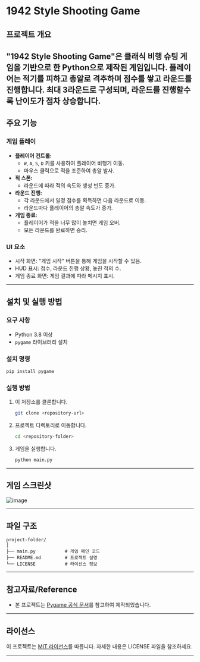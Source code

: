# 1942 Style Shooting Game

## 프로젝트 개요
"1942 Style Shooting Game"은 클래식 비행 슈팅 게임을 기반으로 한 Python으로 제작된 게임입니다. 플레이어는 적기를 피하고 총알로 격추하며 점수를 쌓고 라운드를 진행합니다. 최대 3라운드로 구성되며, 라운드를 진행할수록 난이도가 점차 상승합니다.
---

## 주요 기능

### 게임 플레이
- **플레이어 컨트롤:**
  - `W`, `A`, `S`, `D` 키를 사용하여 플레이어 비행기 이동.
  - 마우스 클릭으로 적을 조준하여 총알 발사.
- **적 스폰:**
  - 라운드에 따라 적의 속도와 생성 빈도 증가.
- **라운드 진행:**
  - 각 라운드에서 일정 점수를 획득하면 다음 라운드로 이동.
  - 라운드마다 플레이어의 총알 속도가 증가.
- **게임 종료:**
  - 플레이어가 적을 너무 많이 놓치면 게임 오버.
  - 모든 라운드를 완료하면 승리.

### UI 요소
- 시작 화면: "게임 시작" 버튼을 통해 게임을 시작할 수 있음.
- HUD 표시: 점수, 라운드 진행 상황, 놓친 적의 수.
- 게임 종료 화면: 게임 결과에 따라 메시지 표시.

---

## 설치 및 실행 방법

### 요구 사항
- Python 3.8 이상
- `pygame` 라이브러리 설치

### 설치 명령
```bash
pip install pygame
```

### 실행 방법
1. 이 저장소를 클론합니다.
   ```bash
   git clone <repository-url>
   ```
2. 프로젝트 디렉토리로 이동합니다.
   ```bash
   cd <repository-folder>
   ```
3. 게임을 실행합니다.
   ```bash
   python main.py
   ```

---

## 게임 스크린샷
![image](https://github.com/user-attachments/assets/0bf21477-2f6b-4199-995e-13052590eb11)


---

## 파일 구조
```
project-folder/
│
├── main.py           # 게임 메인 코드
├── README.md         # 프로젝트 설명
└── LICENSE           # 라이선스 정보
```

---

## 참고자료/Reference
- 본 프로젝트는 [Pygame 공식 문서](https://www.pygame.org/docs/)를 참고하여 제작되었습니다.

---

## 라이선스
이 프로젝트는 [MIT 라이선스](./LICENSE)를 따릅니다. 자세한 내용은 LICENSE 파일을 참조하세요.

---


